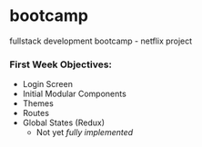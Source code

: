 # bootcamp
fullstack development bootcamp - netflix project

### First Week Objectives:
* Login Screen 
* Initial Modular Components
* Themes
* Routes
* Global States (Redux)
    * Not yet _fully implemented_
